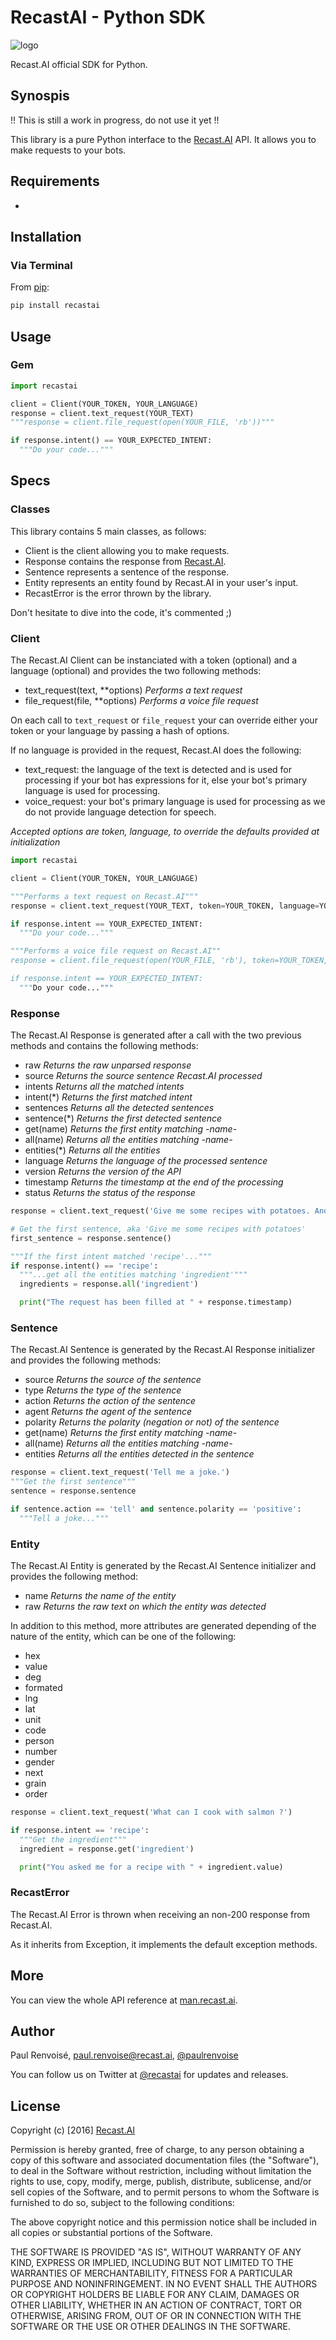 # RecastAI - Python SDK

![logo](https://raw.githubusercontent.com/RecastAI/SDK-python/master/misc/logo-inline.png "Recast.AI")

Recast.AI official SDK for Python.


## Synospis

!! This is still a work in progress, do not use it yet !!

This library is a pure Python interface to the [Recast.AI](https://recast.ai) API. It allows you to make requests to your bots.


## Requirements

*


## Installation

### Via Terminal

From [pip](https://pypi.python.org/pypi/pip):

```bash
pip install recastai
```


## Usage

### Gem

```python
import recastai

client = Client(YOUR_TOKEN, YOUR_LANGUAGE)
response = client.text_request(YOUR_TEXT)
"""response = client.file_request(open(YOUR_FILE, 'rb'))"""

if response.intent() == YOUR_EXPECTED_INTENT:
  """Do your code..."""
```

## Specs

### Classes

This library contains 5 main classes, as follows:

* Client is the client allowing you to make requests.
* Response contains the response from [Recast.AI](https://recast.ai).
* Sentence represents a sentence of the response.
* Entity represents an entity found by Recast.AI in your user's input.
* RecastError is the error thrown by the library.

Don't hesitate to dive into the code, it's commented ;)

### Client

The Recast.AI Client can be instanciated with a token (optional) and a language (optional) and provides the two following methods:

* text_request(text, \*\*options) *Performs a text request*
* file_request(file, \*\*options) *Performs a voice file request*

On each call to `text_request` or `file_request` your can override either your token or your language by passing a hash of options.

If no language is provided in the request, Recast.AI does the following:

* text_request: the language of the text is detected and is used for processing if your bot has expressions for it, else your bot's primary language is used for processing.
* voice_request: your bot's primary language is used for processing as we do not provide language detection for speech.

*Accepted options are token, language, to override the defaults provided at initialization*

```python
import recastai

client = Client(YOUR_TOKEN, YOUR_LANGUAGE)

"""Performs a text request on Recast.AI"""
response = client.text_request(YOUR_TEXT, token=YOUR_TOKEN, language=YOUR_LANGUAGE)

if response.intent == YOUR_EXPECTED_INTENT:
  """Do your code..."""

"""Performs a voice file request on Recast.AI""
response = client.file_request(open(YOUR_FILE, 'rb'), token=YOUR_TOKEN, language=YOUR_LANGUAGE)

if response.intent == YOUR_EXPECTED_INTENT:
  """Do your code..."""
```

### Response

The Recast.AI Response is generated after a call with the two previous methods and contains the following methods:

* raw *Returns the raw unparsed response*
* source *Returns the source sentence Recast.AI processed*
* intents *Returns all the matched intents*
* intent(\*) *Returns the first matched intent*
* sentences *Returns all the detected sentences*
* sentence(\*) *Returns the first detected sentence*
* get(name) *Returns the first entity matching -name-*
* all(name) *Returns all the entities matching -name-*
* entities(\*) *Returns all the entities*
* language *Returns the language of the processed sentence*
* version *Returns the version of the API*
* timestamp *Returns the timestamp at the end of the processing*
* status *Returns the status of the response*

```python
response = client.text_request('Give me some recipes with potatoes. And cheese.')

# Get the first sentence, aka 'Give me some recipes with potatoes'
first_sentence = response.sentence()

"""If the first intent matched 'recipe'..."""
if response.intent() == 'recipe':
  """...get all the entities matching 'ingredient'"""
  ingredients = response.all('ingredient')

  print("The request has been filled at " + response.timestamp)
```

### Sentence

The Recast.AI Sentence is generated by the Recast.AI Response initializer and provides the following methods:

* source *Returns the source of the sentence*
* type *Returns the type of the sentence*
* action *Returns the action of the sentence*
* agent *Returns the agent of the sentence*
* polarity *Returns the polarity (negation or not) of the sentence*
* get(name) *Returns the first entity matching -name-*
* all(name) *Returns all the entities matching -name-*
* entities *Returns all the entities detected in the sentence*

```python
response = client.text_request('Tell me a joke.')
"""Get the first sentence"""
sentence = response.sentence

if sentence.action == 'tell' and sentence.polarity == 'positive':
  """Tell a joke..."""
```

### Entity

The Recast.AI Entity is generated by the Recast.AI Sentence initializer and provides the following method:

* name *Returns the name of the entity*
* raw *Returns the raw text on which the entity was detected*

In addition to this method, more attributes are generated depending of the nature of the entity, which can be one of the following:

* hex
* value
* deg
* formated
* lng
* lat
* unit
* code
* person
* number
* gender
* next
* grain
* order

```python
response = client.text_request('What can I cook with salmon ?')

if response.intent == 'recipe':
  """Get the ingredient"""
  ingredient = response.get('ingredient')

  print("You asked me for a recipe with " + ingredient.value)
```

### RecastError

The Recast.AI Error is thrown when receiving an non-200 response from Recast.AI.

As it inherits from Exception, it implements the default exception methods.

## More

You can view the whole API reference at [man.recast.ai](https://man.recast.ai).


## Author

Paul Renvoisé, paul.renvoise@recast.ai, [@paulrenvoise](https://twitter.com/paulrenvoise)

You can follow us on Twitter at [@recastai](https://twitter.com/recastai) for updates and releases.


## License

Copyright (c) [2016] [Recast.AI](https://recast.ai)

Permission is hereby granted, free of charge, to any person obtaining a copy
of this software and associated documentation files (the "Software"), to deal
in the Software without restriction, including without limitation the rights
to use, copy, modify, merge, publish, distribute, sublicense, and/or sell
copies of the Software, and to permit persons to whom the Software is
furnished to do so, subject to the following conditions:

The above copyright notice and this permission notice shall be included in all
copies or substantial portions of the Software.

THE SOFTWARE IS PROVIDED "AS IS", WITHOUT WARRANTY OF ANY KIND, EXPRESS OR
IMPLIED, INCLUDING BUT NOT LIMITED TO THE WARRANTIES OF MERCHANTABILITY,
FITNESS FOR A PARTICULAR PURPOSE AND NONINFRINGEMENT. IN NO EVENT SHALL THE
AUTHORS OR COPYRIGHT HOLDERS BE LIABLE FOR ANY CLAIM, DAMAGES OR OTHER
LIABILITY, WHETHER IN AN ACTION OF CONTRACT, TORT OR OTHERWISE, ARISING FROM,
OUT OF OR IN CONNECTION WITH THE SOFTWARE OR THE USE OR OTHER DEALINGS IN THE
SOFTWARE.
